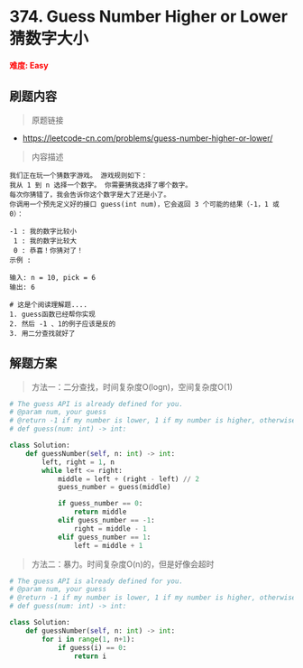 # 374. Guess Number Higher or Lower 猜数字大小

**<font color=red>难度: Easy</font>**

## 刷题内容

> 原题链接

* https://leetcode-cn.com/problems/guess-number-higher-or-lower/

> 内容描述

```
我们正在玩一个猜数字游戏。 游戏规则如下：
我从 1 到 n 选择一个数字。 你需要猜我选择了哪个数字。
每次你猜错了，我会告诉你这个数字是大了还是小了。
你调用一个预先定义好的接口 guess(int num)，它会返回 3 个可能的结果（-1，1 或 0）：

-1 : 我的数字比较小
 1 : 我的数字比较大
 0 : 恭喜！你猜对了！
示例 :

输入: n = 10, pick = 6
输出: 6

# 这是个阅读理解题....
1. guess函数已经帮你实现
2. 然后 -1 、1的例子应该是反的
3. 用二分查找就好了
```

## 解题方案

> 方法一：二分查找，时间复杂度O(logn)，空间复杂度O(1)

```python
# The guess API is already defined for you.
# @param num, your guess
# @return -1 if my number is lower, 1 if my number is higher, otherwise return 0
# def guess(num: int) -> int:

class Solution:
    def guessNumber(self, n: int) -> int:
        left, right = 1, n
        while left <= right:
            middle = left + (right - left) // 2
            guess_number = guess(middle)

            if guess_number == 0:
                return middle
            elif guess_number == -1:
                right = middle - 1
            elif guess_number == 1:
                left = middle + 1
```



> 方法二：暴力。时间复杂度O(n)的，但是好像会超时

```python
# The guess API is already defined for you.
# @param num, your guess
# @return -1 if my number is lower, 1 if my number is higher, otherwise return 0
# def guess(num: int) -> int:

class Solution:
    def guessNumber(self, n: int) -> int:
        for i in range(1, n+1):
            if guess(i) == 0:
                return i
```

